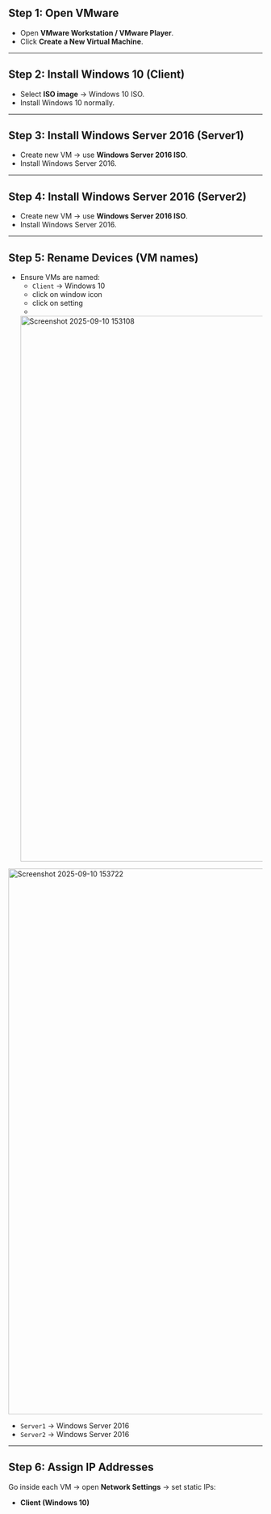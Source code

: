 
## Step 1: Open VMware
- Open **VMware Workstation / VMware Player**.
- Click **Create a New Virtual Machine**.

---

## Step 2: Install Windows 10 (Client)
- Select **ISO image** → Windows 10 ISO.
- Install Windows 10 normally.

---

## Step 3: Install Windows Server 2016 (Server1)
- Create new VM → use **Windows Server 2016 ISO**.
- Install Windows Server 2016.

---

## Step 4: Install Windows Server 2016 (Server2)
- Create new VM → use **Windows Server 2016 ISO**.
- Install Windows Server 2016.

---

## Step 5: Rename Devices (VM names)
- Ensure VMs are named:
  - `Client` → Windows 10
  - click on window icon
  - click on setting
  - 
  <img width="1919" height="1079" alt="Screenshot 2025-09-10 153108" src="https://github.com/user-attachments/assets/b1474db2-85e1-4e6a-8a85-134fd09a6bce" />
  
<img width="1919" height="1079" alt="Screenshot 2025-09-10 153722" src="https://github.com/user-attachments/assets/eb174fc2-b344-4114-806d-fc58edb4bacd" />



  - `Server1` → Windows Server 2016
  - `Server2` → Windows Server 2016

---

## Step 6: Assign IP Addresses
Go inside each VM → open **Network Settings** → set static IPs:

- **Client (Windows 10)**
